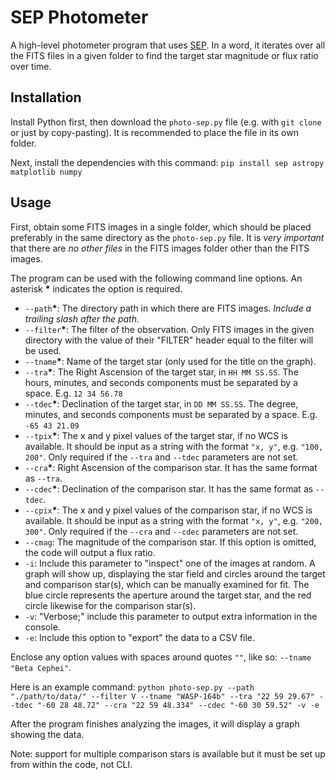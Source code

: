 # SEP Photometer
A high-level photometer program that uses [SEP](https://sep.readthedocs.io/en/latest/). In a word, it iterates over all the FITS files in a given folder to find the target star magnitude or flux ratio over time.

## Installation
Install Python first, then download the `photo-sep.py` file (e.g. with `git clone` or just by copy-pasting). It is recommended to place the file in its own folder.

Next, install the dependencies with this command: `pip install sep astropy matplotlib numpy`

## Usage
First, obtain some FITS images in a single folder, which should be placed preferably in the same directory as the `photo-sep.py` file. It is *very important* that there are *no other files* in the FITS images folder other than the FITS images.

The program can be used with the following command line options. An asterisk **\*** indicates the option is required.

* `--path`**\***: The directory path in which there are FITS images. *Include a trailing slash after the path.*
* `--filter`**\***: The filter of the observation. Only FITS images in the given directory with the value of their "FILTER" header equal to the filter will be used.
* `--tname`**\***: Name of the target star (only used for the title on the graph).
* `--tra`**\***: The Right Ascension of the target star, in `HH MM SS.SS`. The hours, minutes, and seconds components must be separated by a space. E.g. `12 34 56.78`
* `--tdec`**\***: Declination of the target star, in `DD MM SS.SS`. The degree, minutes, and seconds components must be separated by a space. E.g. `-65 43 21.09`
* `--tpix`**\***: The x and y pixel values of the target star, if no WCS is available. It should be input as a string with the format `"x, y"`, e.g. `"100, 200"`. Only required if the `--tra` and `--tdec` parameters are not set.
* `--cra`**\***: Right Ascension of the comparison star. It has the same format as `--tra`.
* `--cdec`**\***: Declination of the comparison star. It has the same format as `--tdec`.
* `--cpix`**\***: The x and y pixel values of the comparison star, if no WCS is available. It should be input as a string with the format `"x, y"`, e.g. `"200, 300"`. Only required if the `--cra` and `--cdec` parameters are not set.
* `--cmag`: The magnitude of the comparison star. If this option is omitted, the code will output a flux ratio.
* `-i`: Include this parameter to "inspect" one of the images at random. A graph will show up, displaying the star field and circles around the target and comparison star(s), which can be manually examined for fit. The blue circle represents the aperture around the target star, and the red circle likewise for the comparison star(s).
* `-v`: "Verbose;" include this parameter to output extra information in the console.
* `-e`: Include this option to "export" the data to a CSV file.

Enclose any option values with spaces around quotes `""`, like so: `--tname "Beta Cephei"`.

Here is an example command: `python photo-sep.py --path "./path/to/data/" --filter V --tname "WASP-164b" --tra "22 59 29.67" --tdec "-60 28 48.72" --cra "22 59 48.334" --cdec "-60 30 59.52" -v -e`

After the program finishes analyzing the images, it will display a graph showing the data.

Note: support for multiple comparison stars is available but it must be set up from within the code, not CLI.
